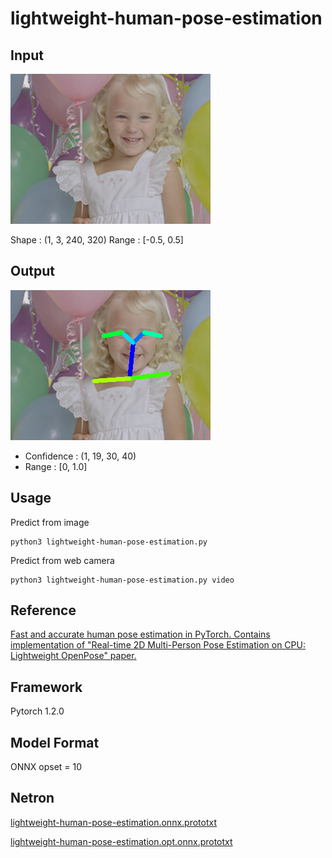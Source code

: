 # lightweight-human-pose-estimation

## Input

![Input](balloon.png)

Shape : (1, 3, 240, 320)
Range : [-0.5, 0.5]

## Output

![Output](output.png)

- Confidence : (1, 19, 30, 40)
- Range : [0, 1.0]

## Usage

Predict from image

```
python3 lightweight-human-pose-estimation.py
```

Predict from web camera

```
python3 lightweight-human-pose-estimation.py video
```

## Reference

[Fast and accurate human pose estimation in PyTorch. Contains implementation of "Real-time 2D Multi-Person Pose Estimation on CPU: Lightweight OpenPose" paper.](https://github.com/Daniil-Osokin/lightweight-human-pose-estimation.pytorch)

## Framework

Pytorch 1.2.0

## Model Format

ONNX opset = 10

## Netron

[lightweight-human-pose-estimation.onnx.prototxt](https://lutzroeder.github.io/netron/?url=https://storage.googleapis.com/ailia-models/lightweight-human-pose-estimation/lightweight-human-pose-estimation.onnx.prototxt)

[lightweight-human-pose-estimation.opt.onnx.prototxt](https://lutzroeder.github.io/netron/?url=https://storage.googleapis.com/ailia-models/lightweight-human-pose-estimation/lightweight-human-pose-estimation.opt.onnx.prototxt)

